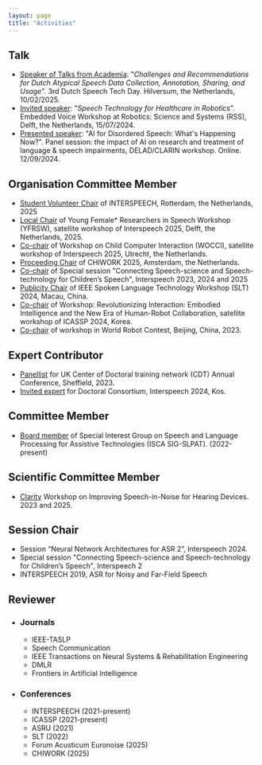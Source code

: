 ```yaml
---
layout: page
title: "Activities"
---
```


## Talk  ##
   - [Speaker of Talks from Academia](https://sites.google.com/view/dutchspeechtechday/speakers?authuser=0): "_Challenges and Recommendations for Dutch Atypical Speech Data Collection, Annotation, Sharing, and Usage_". 3rd Dutch Speech Tech Day. Hilversum, the Netherlands, 10/02/2025.
   - [Invited speaker](https://rosielab.github.io/#invited): "_Speech Technology for Healthcare in Robotics_". Embedded Voice Workshop at Robotics: Science and Systems (RSS), Delft, the Netherlands, 15/07/2024.
   - [Presented speaker](https://delad.ruhosting.nl/wordpress/delad-workshop-2024/): "AI for Disordered Speech: What's Happening Now?". Panel session: the impact of AI on research and treatment of language & speech impairments, DELAD/CLARIN workshop. Online. 12/09/2024.
 
## Organisation Committee Member  ##
   - [Student Volunteer Chair](https://www.interspeech2025.org/conference-committees) of INTERSPEECH, Rotterdam, the Netherlands, 2025
   - [Local Chair](https://sites.google.com/view/yfrsw-2025/) of Young Female* Researchers in Speech Workshop (YFRSW), satellite workshop of Interspeech 2025, Delft, the Netherlands, 2025.
   - [Co-chair](https://sites.google.com/view/wocci-isca-is25) of Workshop on Child Computer Interaction (WOCCI), satellite workshop of Interspeech 2025, Utrecht, the Netherlands. 
   - [Proceeding Chair](https://chiwork.org/organizing-committee/) of CHIWORK 2025, Amsterdam, the Netherlands.
   - [Co-chair](https://sites.google.com/view/sciencetech4childspeech-is25) of Special session "Connecting Speech-science and Speech-technology for Children’s Speech", Interspeech 2023, 2024 and 2025
   - [Publicity Chair](https://2024.ieeeslt.org/committee/) of IEEE Spoken Language Technology Workshop (SLT) 2024, Macau, China.
   - [Co-chair](https://sites.google.com/view/icassp2024-workshop-eihrc/home) of Workshop: Revolutionizing Interaction: Embodied Intelligence and the New Era of Human-Robot Collaboration, satellite workshop of ICASSP 2024, Korea.
   - [Co-chair](https://www.worldrobotconference.com/en/channel/3.html) of workshop in World Robot Contest, Beijing, China, 2023. 

## Expert Contributor  ##
   - [Panellist](https://slt-cdt.sheffield.ac.uk/annual-conference-2023/schedule) for UK Center of Doctoral training network (CDT) Annual Conference, Sheffield, 2023.
   - [Invited expert](https://www.isca-students.org/sacweb/images/files/resources/10th%20DC/ISCA-SAC_DCPROGRAM2024_v2.pdf) for Doctoral Consortium, Interspeech 2024, Kos.

## Committee Member  ##
   - [Board member](https://www.slpat.org/officers.php) of Special Interest Group on Speech and Language Processing for Assistive Technologies (ISCA SIG-SLPAT). (2022-present)
     
## Scientific Committee Member   ##
  * [Clarity]((https://claritychallenge.org/clarity2025-workshop/organisers.html)) Workshop on Improving Speech-in-Noise for Hearing Devices. 2023 and 2025.
    
## Session Chair  ##
   - Session “Neural Network Architectures for ASR 2”, Interspeech 2024.
   - Special session "Connecting Speech-science and Speech-technology for Children’s Speech", Interspeech 2
   - INTERSPEECH 2019, ASR for Noisy and Far-Field Speech
  
## Reviewer ##
* ### Journals ###
  - IEEE-TASLP
  - Speech Communication
  - IEEE Transactions on Neural Systems & Rehabilitation Engineering
  - DMLR
  - Frontiers in Artificial Intelligence
* ### Conferences ###
  - INTERSPEECH (2021-present)
  - ICASSP (2021-present)
  - ASRU (2021)
  - SLT (2022)
  - Forum Acusticum Euronoise (2025)
  - CHIWORK (2025)
